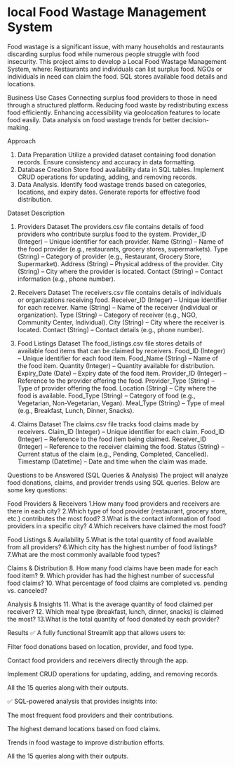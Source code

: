 # local Food Wastage Management System
Food wastage is a significant issue, with many households and restaurants discarding surplus food while numerous people struggle with food insecurity. This project aims to develop a Local Food Wastage Management System, where:
Restaurants and individuals can list surplus food.
NGOs or individuals in need can claim the food.
SQL stores available food details and locations.

Business Use Cases
Connecting surplus food providers to those in need through a structured platform.
Reducing food waste by redistributing excess food efficiently.
Enhancing accessibility via geolocation features to locate food easily.
Data analysis on food wastage trends for better decision-making.

Approach
 1. Data Preparation
Utilize a provided dataset containing food donation records.
Ensure consistency and accuracy in data formatting.
2. Database Creation
Store food availability data in SQL tables.
Implement CRUD operations for updating, adding, and removing records.
3. Data Analysis.
Identify food wastage trends based on categories, locations, and expiry dates.
Generate reports for effective food distribution.

Dataset Description

1. Providers Dataset
The providers.csv file contains details of food providers who contribute surplus food to the system.
Provider_ID (Integer) – Unique identifier for each provider.
Name (String) – Name of the food provider (e.g., restaurants, grocery stores, supermarkets).
Type (String) – Category of provider (e.g., Restaurant, Grocery Store, Supermarket).
Address (String) – Physical address of the provider.
City (String) – City where the provider is located.
Contact (String) – Contact information (e.g., phone number).

2. Receivers Dataset
The receivers.csv file contains details of individuals or organizations receiving food.
Receiver_ID (Integer) – Unique identifier for each receiver.
Name (String) – Name of the receiver (individual or organization).
Type (String) – Category of receiver (e.g., NGO, Community Center, Individual).
City (String) – City where the receiver is located.
Contact (String) – Contact details (e.g., phone number).

3. Food Listings Dataset
The food_listings.csv file stores details of available food items that can be claimed by receivers.
Food_ID (Integer) – Unique identifier for each food item.
Food_Name (String) – Name of the food item.
Quantity (Integer) – Quantity available for distribution.
Expiry_Date (Date) – Expiry date of the food item.
Provider_ID (Integer) – Reference to the provider offering the food.
Provider_Type (String) – Type of provider offering the food.
Location (String) – City where the food is available.
Food_Type (String) – Category of food (e.g., Vegetarian, Non-Vegetarian, Vegan).
Meal_Type (String) – Type of meal (e.g., Breakfast, Lunch, Dinner, Snacks).

4. Claims Dataset
The claims.csv file tracks food claims made by receivers.
Claim_ID (Integer) – Unique identifier for each claim.
Food_ID (Integer) – Reference to the food item being claimed.
Receiver_ID (Integer) – Reference to the receiver claiming the food.
Status (String) – Current status of the claim (e.g., Pending, Completed, Cancelled).
Timestamp (Datetime) – Date and time when the claim was made.

Questions to be Answered (SQL Queries & Analysis)
The project will analyze food donations, claims, and provider trends using SQL queries. Below are some key questions:

Food Providers & Receivers
1.How many food providers and receivers are there in each city?
2.Which type of food provider (restaurant, grocery store, etc.) contributes the most food?
3.What is the contact information of food providers in a specific city?
4.Which receivers have claimed the most food?

Food Listings & Availability
5.What is the total quantity of food available from all providers?
6.Which city has the highest number of food listings?
7.What are the most commonly available food types?

Claims & Distribution
8. How many food claims have been made for each food item?
9. Which provider has had the highest number of successful food claims?
10. What percentage of food claims are completed vs. pending vs. canceled?

Analysis & Insights
11. What is the average quantity of food claimed per receiver?
12. Which meal type (breakfast, lunch, dinner, snacks) is claimed the most?
13.What is the total quantity of food donated by each provider?

Results
✅ A fully functional Streamlit app that allows users to:

Filter food donations based on location, provider, and food type.

Contact food providers and receivers directly through the app.

Implement CRUD operations for updating, adding, and removing records.

All the 15 queries along with their outputs.

✅ SQL-powered analysis that provides insights into:

The most frequent food providers and their contributions.

The highest demand locations based on food claims.

Trends in food wastage to improve distribution efforts.

All the 15 queries along with their outputs.
